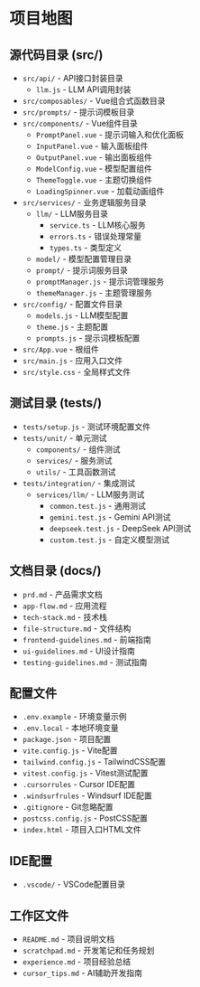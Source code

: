 # 项目地图

## 源代码目录 (src/)
- `src/api/` - API接口封装目录
  - `llm.js` - LLM API调用封装
- `src/composables/` - Vue组合式函数目录
- `src/prompts/` - 提示词模板目录
- `src/components/` - Vue组件目录
  - `PromptPanel.vue` - 提示词输入和优化面板
  - `InputPanel.vue` - 输入面板组件
  - `OutputPanel.vue` - 输出面板组件
  - `ModelConfig.vue` - 模型配置组件
  - `ThemeToggle.vue` - 主题切换组件
  - `LoadingSpinner.vue` - 加载动画组件
- `src/services/` - 业务逻辑服务目录
  - `llm/` - LLM服务目录
    - `service.ts` - LLM核心服务
    - `errors.ts` - 错误处理常量
    - `types.ts` - 类型定义
  - `model/` - 模型配置管理目录
  - `prompt/` - 提示词服务目录
  - `promptManager.js` - 提示词管理服务
  - `themeManager.js` - 主题管理服务
- `src/config/` - 配置文件目录
  - `models.js` - LLM模型配置
  - `theme.js` - 主题配置
  - `prompts.js` - 提示词模板配置
- `src/App.vue` - 根组件
- `src/main.js` - 应用入口文件
- `src/style.css` - 全局样式文件

## 测试目录 (tests/)
- `tests/setup.js` - 测试环境配置文件
- `tests/unit/` - 单元测试
  - `components/` - 组件测试
  - `services/` - 服务测试
  - `utils/` - 工具函数测试
- `tests/integration/` - 集成测试
  - `services/llm/` - LLM服务测试
    - `common.test.js` - 通用测试
    - `gemini.test.js` - Gemini API测试
    - `deepseek.test.js` - DeepSeek API测试
    - `custom.test.js` - 自定义模型测试

## 文档目录 (docs/)
- `prd.md` - 产品需求文档
- `app-flow.md` - 应用流程
- `tech-stack.md` - 技术栈
- `file-structure.md` - 文件结构
- `frontend-guidelines.md` - 前端指南
- `ui-guidelines.md` - UI设计指南
- `testing-guidelines.md` - 测试指南

## 配置文件
- `.env.example` - 环境变量示例
- `.env.local` - 本地环境变量
- `package.json` - 项目配置
- `vite.config.js` - Vite配置
- `tailwind.config.js` - TailwindCSS配置
- `vitest.config.js` - Vitest测试配置
- `.cursorrules` - Cursor IDE配置
- `.windsurfrules` - Windsurf IDE配置
- `.gitignore` - Git忽略配置
- `postcss.config.js` - PostCSS配置
- `index.html` - 项目入口HTML文件

## IDE配置
- `.vscode/` - VSCode配置目录

## 工作区文件
- `README.md` - 项目说明文档
- `scratchpad.md` - 开发笔记和任务规划
- `experience.md` - 项目经验总结
- `cursor_tips.md` - AI辅助开发指南 
